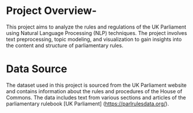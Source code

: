 # Project Overview-
This project aims to analyze the rules and regulations of the UK Parliament using Natural Language Processing (NLP) techniques. The project involves text preprocessing, topic modeling, and visualization to gain insights into the content and structure of parliamentary rules.

# Data Source
The dataset used in this project is sourced from the UK Parliament website and contains information about the rules and procedures of the House of Commons. The data includes text from various sections and articles of the parliamentary rulebook [UK Parliament] (https://parlrulesdata.org/).
